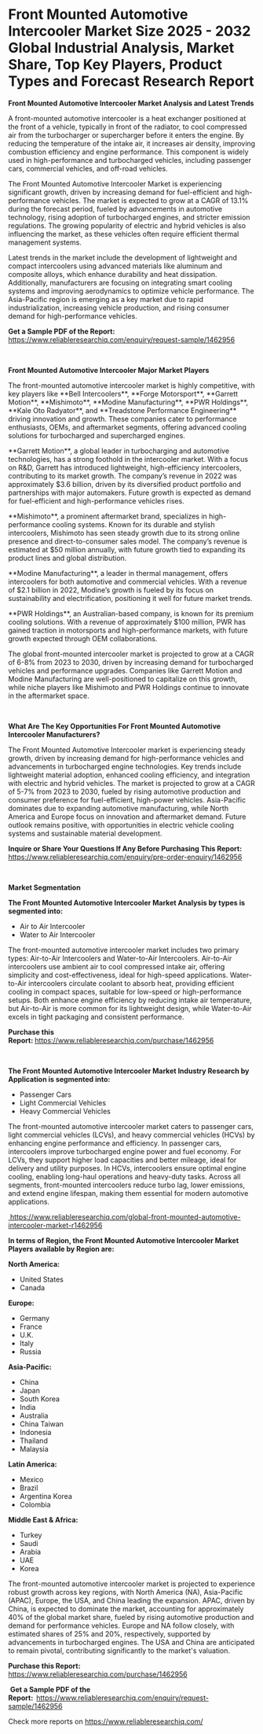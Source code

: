 <p><h1>Front Mounted Automotive Intercooler Market Size 2025 - 2032 Global Industrial Analysis, Market Share, Top Key Players, Product Types and Forecast Research Report</h1></p><p><strong>Front Mounted Automotive Intercooler Market Analysis and Latest Trends</strong></p>
<p><p>A front-mounted automotive intercooler is a heat exchanger positioned at the front of a vehicle, typically in front of the radiator, to cool compressed air from the turbocharger or supercharger before it enters the engine. By reducing the temperature of the intake air, it increases air density, improving combustion efficiency and engine performance. This component is widely used in high-performance and turbocharged vehicles, including passenger cars, commercial vehicles, and off-road vehicles.</p><p>The Front Mounted Automotive Intercooler Market is experiencing significant growth, driven by increasing demand for fuel-efficient and high-performance vehicles. The market is expected to grow at a CAGR of 13.1% during the forecast period, fueled by advancements in automotive technology, rising adoption of turbocharged engines, and stricter emission regulations. The growing popularity of electric and hybrid vehicles is also influencing the market, as these vehicles often require efficient thermal management systems.</p><p>Latest trends in the market include the development of lightweight and compact intercoolers using advanced materials like aluminum and composite alloys, which enhance durability and heat dissipation. Additionally, manufacturers are focusing on integrating smart cooling systems and improving aerodynamics to optimize vehicle performance. The Asia-Pacific region is emerging as a key market due to rapid industrialization, increasing vehicle production, and rising consumer demand for high-performance vehicles.</p></p>
<p><strong>Get a Sample PDF of the Report:&nbsp;</strong> <a href="https://www.reliableresearchiq.com/enquiry/request-sample/1462956?utm_campaign=1123&utm_medium=2&utm_source=Github&utm_content=ia&utm_term=23012025&utm_id=front-mounted-automotive-intercooler">https://www.reliableresearchiq.com/enquiry/request-sample/1462956</a></p>
<p>&nbsp;</p>
<p><strong>Front Mounted Automotive Intercooler Major Market Players</strong></p>
<p><p>The front-mounted automotive intercooler market is highly competitive, with key players like **Bell Intercoolers**, **Forge Motorsport**, **Garrett Motion**, **Mishimoto**, **Modine Manufacturing**, **PWR Holdings**, **Kale Oto Radyator**, and **Treadstone Performance Engineering** driving innovation and growth. These companies cater to performance enthusiasts, OEMs, and aftermarket segments, offering advanced cooling solutions for turbocharged and supercharged engines.</p><p>**Garrett Motion**, a global leader in turbocharging and automotive technologies, has a strong foothold in the intercooler market. With a focus on R&D, Garrett has introduced lightweight, high-efficiency intercoolers, contributing to its market growth. The company’s revenue in 2022 was approximately $3.6 billion, driven by its diversified product portfolio and partnerships with major automakers. Future growth is expected as demand for fuel-efficient and high-performance vehicles rises.</p><p>**Mishimoto**, a prominent aftermarket brand, specializes in high-performance cooling systems. Known for its durable and stylish intercoolers, Mishimoto has seen steady growth due to its strong online presence and direct-to-consumer sales model. The company’s revenue is estimated at $50 million annually, with future growth tied to expanding its product lines and global distribution.</p><p>**Modine Manufacturing**, a leader in thermal management, offers intercoolers for both automotive and commercial vehicles. With a revenue of $2.1 billion in 2022, Modine’s growth is fueled by its focus on sustainability and electrification, positioning it well for future market trends.</p><p>**PWR Holdings**, an Australian-based company, is known for its premium cooling solutions. With a revenue of approximately $100 million, PWR has gained traction in motorsports and high-performance markets, with future growth expected through OEM collaborations.</p><p>The global front-mounted intercooler market is projected to grow at a CAGR of 6-8% from 2023 to 2030, driven by increasing demand for turbocharged vehicles and performance upgrades. Companies like Garrett Motion and Modine Manufacturing are well-positioned to capitalize on this growth, while niche players like Mishimoto and PWR Holdings continue to innovate in the aftermarket space.</p></p>
<p>&nbsp;</p>
<p><strong>What Are The Key Opportunities For Front Mounted Automotive Intercooler Manufacturers?</strong></p>
<p><p>The Front Mounted Automotive Intercooler market is experiencing steady growth, driven by increasing demand for high-performance vehicles and advancements in turbocharged engine technologies. Key trends include lightweight material adoption, enhanced cooling efficiency, and integration with electric and hybrid vehicles. The market is projected to grow at a CAGR of 5-7% from 2023 to 2030, fueled by rising automotive production and consumer preference for fuel-efficient, high-power vehicles. Asia-Pacific dominates due to expanding automotive manufacturing, while North America and Europe focus on innovation and aftermarket demand. Future outlook remains positive, with opportunities in electric vehicle cooling systems and sustainable material development.</p></p>
<p><strong>Inquire or Share Your Questions If Any Before Purchasing This Report:</strong> <a href="https://www.reliableresearchiq.com/enquiry/pre-order-enquiry/1462956?utm_campaign=1123&utm_medium=2&utm_source=Github&utm_content=ia&utm_term=23012025&utm_id=front-mounted-automotive-intercooler">https://www.reliableresearchiq.com/enquiry/pre-order-enquiry/1462956</a></p>
<p>&nbsp;</p>
<p><strong>Market Segmentation</strong></p>
<p><strong>The Front Mounted Automotive Intercooler Market Analysis by types is segmented into:</strong></p>
<p><ul><li>Air to Air Intercooler</li><li>Water to Air Intercooler</li></ul></p>
<p><p>The front-mounted automotive intercooler market includes two primary types: Air-to-Air Intercoolers and Water-to-Air Intercoolers. Air-to-Air intercoolers use ambient air to cool compressed intake air, offering simplicity and cost-effectiveness, ideal for high-speed applications. Water-to-Air intercoolers circulate coolant to absorb heat, providing efficient cooling in compact spaces, suitable for low-speed or high-performance setups. Both enhance engine efficiency by reducing intake air temperature, but Air-to-Air is more common for its lightweight design, while Water-to-Air excels in tight packaging and consistent performance.</p></p>
<p><strong>Purchase this Report:&nbsp;</strong><a href="https://www.reliableresearchiq.com/purchase/1462956?utm_campaign=1123&utm_medium=2&utm_source=Github&utm_content=ia&utm_term=23012025&utm_id=front-mounted-automotive-intercooler">https://www.reliableresearchiq.com/purchase/1462956</a></p>
<p>&nbsp;</p>
<p><strong>The Front Mounted Automotive Intercooler Market Industry Research by Application is segmented into:</strong></p>
<p><ul><li>Passenger Cars</li><li>Light Commercial Vehicles</li><li>Heavy Commercial Vehicles</li></ul></p>
<p><p>The front-mounted automotive intercooler market caters to passenger cars, light commercial vehicles (LCVs), and heavy commercial vehicles (HCVs) by enhancing engine performance and efficiency. In passenger cars, intercoolers improve turbocharged engine power and fuel economy. For LCVs, they support higher load capacities and better mileage, ideal for delivery and utility purposes. In HCVs, intercoolers ensure optimal engine cooling, enabling long-haul operations and heavy-duty tasks. Across all segments, front-mounted intercoolers reduce turbo lag, lower emissions, and extend engine lifespan, making them essential for modern automotive applications.</p></p>
<p><a href="https://www.reliableresearchiq.com/global-front-mounted-automotive-intercooler-market-r1462956?utm_campaign=1123&utm_medium=2&utm_source=Github&utm_content=ia&utm_term=23012025&utm_id=front-mounted-automotive-intercooler">&nbsp;https://www.reliableresearchiq.com/global-front-mounted-automotive-intercooler-market-r1462956</a></p>
<p><strong>In terms of Region, the Front Mounted Automotive Intercooler Market Players available by Region are:</strong></p>
<p>
    <p> <strong> North America: </strong>
        <ul>
            <li>United States</li>
            <li>Canada</li>
        </ul>
        </p> 
    <p> <strong> Europe: </strong>
        <ul>
            <li>Germany</li>
            <li>France</li>
            <li>U.K.</li>
            <li>Italy</li>
            <li>Russia</li>
        </ul>
        </p> 
    <p> <strong> Asia-Pacific: </strong>
        <ul>
            <li>China</li>
            <li>Japan</li>
            <li>South Korea</li>
            <li>India</li>
            <li>Australia</li>
            <li>China Taiwan</li>
            <li>Indonesia</li>
            <li>Thailand</li>
            <li>Malaysia</li>
        </ul>
        </p> 
    <p> <strong> Latin America: </strong>
        <ul>
            <li>Mexico</li>
            <li>Brazil</li>
            <li>Argentina Korea</li>
            <li>Colombia</li>
        </ul>
        </p> 
    <p> <strong> Middle East & Africa: </strong>
        <ul>
            <li>Turkey</li>
            <li>Saudi</li>
            <li>Arabia</li>
            <li>UAE</li>
            <li>Korea</li>
        </ul>
    </p>
    </p>
<p><p>The front-mounted automotive intercooler market is projected to experience robust growth across key regions, with North America (NA), Asia-Pacific (APAC), Europe, the USA, and China leading the expansion. APAC, driven by China, is expected to dominate the market, accounting for approximately 40% of the global market share, fueled by rising automotive production and demand for performance vehicles. Europe and NA follow closely, with estimated shares of 25% and 20%, respectively, supported by advancements in turbocharged engines. The USA and China are anticipated to remain pivotal, contributing significantly to the market's valuation.</p></p>
<p><strong>Purchase this Report: </strong><a href="https://www.reliableresearchiq.com/purchase/1462956?utm_campaign=1123&utm_medium=2&utm_source=Github&utm_content=ia&utm_term=23012025&utm_id=front-mounted-automotive-intercooler">https://www.reliableresearchiq.com/purchase/1462956</a></p>
<p>&nbsp;<strong>Get a Sample PDF of the Report:&nbsp;&nbsp;</strong><a href="https://www.reliableresearchiq.com/enquiry/request-sample/1462956?utm_campaign=1123&utm_medium=2&utm_source=Github&utm_content=ia&utm_term=23012025&utm_id=front-mounted-automotive-intercooler">https://www.reliableresearchiq.com/enquiry/request-sample/1462956</a></p>
<p><strong></strong></p>
<p>Check more reports on <a href="https://www.reliableresearchiq.com/?utm_campaign=1123&utm_medium=2&utm_source=Github&utm_content=ia&utm_term=23012025&utm_id=front-mounted-automotive-intercooler">https://www.reliableresearchiq.com/</a></p>